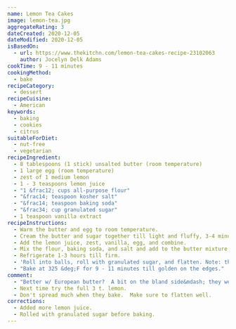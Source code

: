 ```yaml
---
name: Lemon Tea Cakes
image: lemon-tea.jpg
aggregateRating: 3
dateCreated: 2020-12-05
dateModified: 2020-12-05
isBasedOn:
  - url: https://www.thekitchn.com/lemon-tea-cakes-recipe-23102063
    author: Jocelyn Delk Adams
cookTime: 9 - 11 minutes
cookingMethod:
  - bake
recipeCategory:
  - dessert
recipeCuisine:
  - American
keywords:
  - baking
  - cookies
  - citrus
suitableForDiet:
  - nut-free
  - vegetarian
recipeIngredient:
  - 8 tablespoons (1 stick) unsalted butter (room temperature)
  - 1 large egg (room temperature)
  - zest of 1 medium lemon
  - 1 - 3 teaspoons lemon juice
  - "1 &frac12; cups all-purpose flour"
  - "&frac14; teaspoon kosher salt"
  - "&frac14; teaspoon baking soda"
  - "&frac34; cup granulated sugar"
  - 1 teaspoon vanilla extract
recipeInstructions:
  - Warm the butter and egg to room temperature.
  - Cream the butter and sugar together till light and fluffy, 3-4 minutes.
  - Add the lemon juice, zest, vanilla, egg, and combine.
  - Mix the flour, baking soda, and salt and add to the butter mixture on low.
  - Refrigerate 1-3 hours till firm.
  - 'Roll into balls, roll with granulated sugar, and flatten. Note: the recipe says "flatten slightly", but they do not spread much during baking.  Flatten a bit more than "slightly".'
  - "Bake at 325 &deg;F for 9 - 11 minutes till golden on the edges."
comment:
  - "Better w/ European butter?  A bit on the bland side&mdash; they were either not buttery, lemony, and/or sugary enough."
  - Next time try the full 3 t. lemon.
  - Don't spread much when they bake.  Make sure to flatten well.
corrections:
  - Added more lemon juice.
  - Rolled with granulated sugar before baking.
---
```

